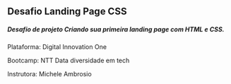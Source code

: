 ## Desafio Landing Page CSS

##### Desafio de projeto Criando sua primeira landing page com HTML e CSS.

Plataforma: Digital Innovation One

Bootcamp: NTT Data diversidade em tech

Instrutora: Michele Ambrosio